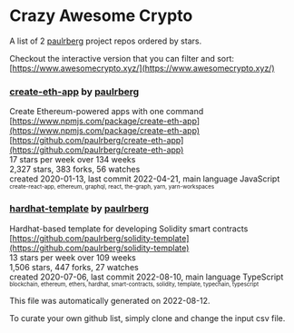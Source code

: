 # Crazy Awesome Crypto
A list of 2 [paulrberg](https://github.com/paulrberg) project repos ordered by stars.  

Checkout the interactive version that you can filter and sort: 
[https://www.awesomecrypto.xyz/](https://www.awesomecrypto.xyz/)  


### [create-eth-app](https://github.com/paulrberg/create-eth-app) by [paulrberg](https://github.com/paulrberg)  
Create Ethereum-powered apps with one command  
[https://www.npmjs.com/package/create-eth-app](https://www.npmjs.com/package/create-eth-app)  
[https://github.com/paulrberg/create-eth-app](https://github.com/paulrberg/create-eth-app)  
17 stars per week over 134 weeks  
2,327 stars, 383 forks, 56 watches  
created 2020-01-13, last commit 2022-04-21, main language JavaScript  
<sub><sup>create-react-app, ethereum, graphql, react, the-graph, yarn, yarn-workspaces</sup></sub>


### [hardhat-template](https://github.com/paulrberg/solidity-template) by [paulrberg](https://github.com/paulrberg)  
Hardhat-based template for developing Solidity smart contracts  
[https://github.com/paulrberg/solidity-template](https://github.com/paulrberg/solidity-template)  
13 stars per week over 109 weeks  
1,506 stars, 447 forks, 27 watches  
created 2020-07-06, last commit 2022-08-10, main language TypeScript  
<sub><sup>blockchain, ethereum, ethers, hardhat, smart-contracts, solidity, template, typechain, typescript</sup></sub>


This file was automatically generated on 2022-08-12.  

To curate your own github list, simply clone and change the input csv file.  